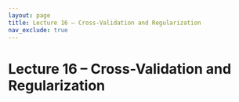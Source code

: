 ```yaml
---
layout: page
title: Lecture 16 – Cross-Validation and Regularization
nav_exclude: true
---
```


# Lecture 16 – Cross-Validation and Regularization

<!-- Presented by Narges Norouzi

Content by many dedicated Data 100 instructors at UC Berkeley. See our [Acknowledgments](../../acks) page.

- [slides](https://docs.google.com/presentation/d/14RVN9BsCJfE8VHZ-7lYCtr5wHTvisMWExMrCK6-zaxQ/edit?usp=sharing){:target="_blank"}
- [code](https://data100.datahub.berkeley.edu/hub/user-redirect/git-pull?repo=https%3A%2F%2Fgithub.com%2FDS-100%2Fsp25-student&urlpath=lab%2Ftree%2Fsp25-student%2F%2Flecture%2Flec16%2Flec16.ipynb&branch=main){:target="_blank"}
- [code HTML](../../resources/assets/lectures/lec16/lec16.html){:target="_blank"}
- [recording](https://youtu.be/-bj86kzkiZ8){:target="_blank"} -->